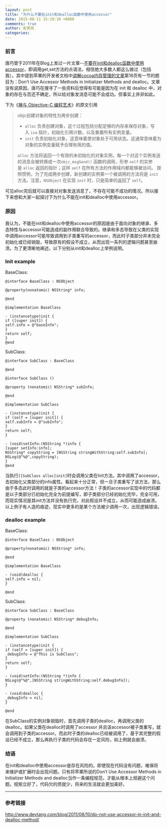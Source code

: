 ```yaml
---
layout: post
title: "为什么不要在init和dealloc函数中使用accessor"
date: 2015-08-11 15:10:10 +0800
comments: true
author: 彭笑风
categories: 
---
```


### 前言

唐巧曾于2011年在Blog上发过一片文章--[不要在init和dealloc函数中使用accessor](http://www.devtang.com/blog/2011/08/10/do-not-use-accessor-in-init-and-dealloc-method/)，即调用get,set方法的点语法，相信绝大多数人都这么做过（包括我）。其中提到苹果的开发者文档中[讲解cocoa内存管理的文章](http://developer.apple.com/library/mac/documentation/Cocoa/Conceptual/MemoryMgmt/MemoryMgmt.pdf)第16页有一节的题目为：Don’t Use Accessor Methods in Initializer Methods and dealloc。文章没有说原因，唐巧在搜寻了一些资料后觉得有可能是因为在 init 和 dealloc 中，对象的存在与否还不确定，所以给对象发消息可能不会成功。但事实上并非如此。

下为《[禅与 Objective-C 编程艺术](https://github.com/oa414/objc-zen-book-cn)》的原文引用

> objc创建对象的特性为两步创建：
> 
> - `alloc` 负责创建对象，这个过程包括分配足够的内存来保存对象，写入 `isa` 指针，初始化引用计数，以及重置所有实例变量。
> - `init` 负责初始化对象，这意味着使对象处于可用状态。这通常意味着为对象的实例变量赋予合理有用的值。
> 
> `alloc` 方法将返回一个有效的未初始化的对象实例。每一个对这个实例发送的消息会被转换成一次`objc_msgSend()` 函数的调用，形参 `self` 的实参是 `alloc` 返回的指针；这样 `self` 在所有方法的作用域内都能够被访问。 按照惯例，为了完成两步创建，新创建的实例第一个被调用的方法将是 `init`方法。注意，`NSObject` 在实现 `init` 时，只是简单的返回了 `self`。

可见alloc完后就可以直接对对象发送消息了，不存在可能不成功的情况。所以接下来想和大家一起探讨下为什么不能在init和dealloc中使用accessor。

### 原因

我认为，不能在init和dealloc中使用accessor的原因是由于面向对象的继承、多态特性与accessor可能造成的副作用联合导致的。继承和多态导致在父类的实现中调用accessor可能导致调用到子类重写的accessor，而此时子类部分并未完全初始化或已经销毁，导致原有的假设不成立，从而出现一系列的逻辑问题甚至崩溃。为了更清晰地阐述，以下分别从init和dealloc上举例说明。

### Init example

BaseClass:

``` 
@interface BaseClass : NSObject

@property(nonatomic) NSString* info;

@end

@implementation BaseClass

- (instancetype)init {
if ([super init]) {
self.info = @"baseInfo";
}
return self;
}
@end
```

SubClass:

``` 
@interface SubClass : BaseClass

@end

@interface SubClass ()

@property (nonatomic) NSString* subInfo;

@end

@implementation SubClass

- (instancetype)init {
if (self = [super init]) {
self.subInfo = @"subInfo";
}
return self;
}

- (void)setInfo:(NSString *)info {
[super setInfo:info];
NSString* copyString = [NSString stringWithString:self.subInfo];
NSLog(@"%@",copyString);
}
@end
```

当执行`[[SubClass alloc]init]`时会调用父类在Init方法。其中调用了accessor，去初始化父类部分的info属性。看起来十分正常，但一旦子类重写了该方法，那么由于多态此时调用的就是子类的accessor方法！子类的accessor实现中的代码都是以子类部分已初始化完全为前提编写，即子类部分已经初始化完毕，完全可用，而现实情况是其init方法并没有执行完，对此假设并不成立，从而可能造成崩溃。以上例子有人造的痕迹，现实中更多的是某个方法被少调用一次，出现逻辑错误。

### dealloc example

BaseClass:

``` 
@interface BaseClass : NSObject

@property(nonatomic) NSString* info;

@end

@implementation BaseClass

- (void)dealloc {
self.info = nil;
}

@end
```

SubClass:

``` 
@interface SubClass : BaseClass

@property (nonatomic) NSString* debugInfo;

@end

@implementation SubClass

- (instancetype)init {
if (self = [super init]) {
_debugInfo = @"This is SubClass";
}
return self;
}

- (void)setInfo:(NSString *)info {
NSLog(@"%@",[NSString stringWithString:self.debugInfo]);
}

- (void)dealloc {
_debugInfo = nil;
}

@end
```

在SubClass的实例对象销毁时，首先调用子类的dealloc，再调用父类的dealloc。如果父类在dealloc时调用了accessor 并且该accessor被子类重写，就会调用到子类的accessor。而此时子类的dealloc已经被调用了，基于其完整的假设已经不成立，那么再执行子类的代码会存在一定风险，如上例就会崩溃。

### 结语

在init和dealloc中使用accessor是存在风险的。即使现在代码没有问题，难保将来维护或扩展时会出现问题。只有将苹果所说的Don’t Use Accessor Methods in Initializer Methods and dealloc当作一条编程规范，才能从根本上规避这个问题。规矩立好了，代码欠的债就少，将来的生活就会更加美好。

------


### 参考链接

http://www.devtang.com/blog/2011/08/10/do-not-use-accessor-in-init-and-dealloc-method/
